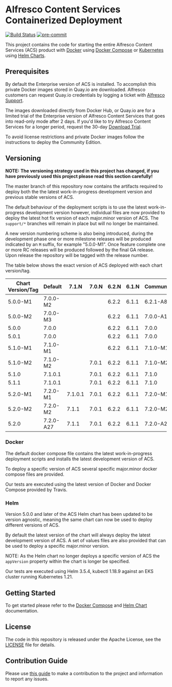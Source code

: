 # Alfresco Content Services Containerized Deployment

[![Build Status](https://app.travis-ci.com/Alfresco/acs-deployment.svg?branch=master)](https://app.travis-ci.com/Alfresco/acs-deployment)
[![pre-commit](https://img.shields.io/badge/pre--commit-enabled-brightgreen?logo=pre-commit&logoColor=white)](https://github.com/pre-commit/pre-commit)

This project contains the code for starting the entire Alfresco Content Services (ACS) product with [Docker](https://docs.docker.com/get-started) using [Docker Compose](https://docs.docker.com/compose) or [Kubernetes](https://kubernetes.io) using [Helm Charts](https://helm.sh).

## Prerequisites

By default the Enterprise version of ACS is installed. To accomplish this private Docker images stored in Quay.io are downloaded. Alfresco customers can request Quay.io credentials by logging a ticket with [Alfresco Support](https://support.alfresco.com/).

The images downloaded directly from Docker Hub, or Quay.io are for a limited trial of the Enterprise version of Alfresco Content Services that goes into read-only mode after 2 days. If you'd like to try Alfresco Content Services for a longer period, request the 30-day [Download Trial](https://www.alfresco.com/platform/content-services-ecm/trial/download).

To avoid license restrictions and private Docker images follow the instructions to deploy the Community Edition.

## Versioning

**NOTE:** **The versioning strategy used in this project has changed, if you have previously used this project please read this section carefully!**

The master branch of this repository now contains the artifacts required to deploy both the the latest work-in-progress development version and previous stable versions of ACS.

The default behaviour of the deployment scripts is to use the latest work-in-progress development version however, individual files are now provided to deploy the latest hot fix version of each major.minor version of ACS. The `support/*` branches will remain in place but will no longer be maintained.

A new version numbering scheme is also being introduced, during the development phase one or more milestone releases will be produced indicated by an `M` suffix, for example "5.0.0-M1". Once feature complete one or more RC releases will be produced followed by the final GA release. Upon release the repository will be tagged with the release number.

The table below shows the exact version of ACS deployed with each chart version/tag.

| Chart Version/Tag | Default  | 7.1.N   | 7.0.N | 6.2.N | 6.1.N | Community |
|-------------------|----------|---------|-------|-------|-------|-----------|
| 5.0.0-M1          | 7.0.0-M2 |         |       | 6.2.2 | 6.1.1 | 6.2.1-A8  |
| 5.0.0-M2          | 7.0.0-M3 |         |       | 6.2.2 | 6.1.1 | 7.0.0-A10 |
| 5.0.0             | 7.0.0    |         |       | 6.2.2 | 6.1.1 | 7.0.0     |
| 5.0.1             | 7.0.0    |         |       | 6.2.2 | 6.1.1 | 7.0.0     |
| 5.1.0-M1          | 7.1.0-M1 |         |       | 6.2.2 | 6.1.1 | 7.1.0-M1  |
| 5.1.0-M2          | 7.1.0-M2 |         | 7.0.1 | 6.2.2 | 6.1.1 | 7.1.0-M2  |
| 5.1.0             | 7.1.0.1  |         | 7.0.1 | 6.2.2 | 6.1.1 | 7.1.0     |
| 5.1.1             | 7.1.0.1  |         | 7.0.1 | 6.2.2 | 6.1.1 | 7.1.0     |
| 5.2.0-M1          | 7.2.0-M1 | 7.1.0.1 | 7.0.1 | 6.2.2 | 6.1.1 | 7.2.0-M1  |
| 5.2.0-M2          | 7.2.0-M2 | 7.1.1   | 7.0.1 | 6.2.2 | 6.1.1 | 7.2.0-M2  |
| 5.2.0             | 7.2.0-A27 | 7.1.1  | 7.0.1 | 6.2.2 | 6.1.1 | 7.2.0-A27 |

### Docker

The default docker compose file contains the latest work-in-progress deployment scripts and installs the latest development version of ACS.

To deploy a specific version of ACS several specific major.minor docker compose files are provided.

Our tests are executed using the latest version of Docker and Docker Compose provided by Travis.

### Helm

Version 5.0.0 and later of the ACS Helm chart has been updated to be version agnostic, meaning the same chart can now be used to deploy different versions of ACS.

By default the latest version of the chart will always deploy the latest development version of ACS. A set of values files are also provided that can be used to deploy a specific major.minor version.

NOTE: As the Helm chart no longer deploys a specific version of ACS the `appVersion` property within the chart is longer be specified.

Our tests are executed using Helm 3.5.4, kubectl 1.18.9 against an EKS cluster running Kubernetes 1.21.

## Getting Started

To get started please refer to the [Docker Compose](./docs/docker-compose) and [Helm Chart](./docs/helm) documentation.

## License

The code in this repository is released under the Apache License, see the [LICENSE](./LICENSE) file for details.

## Contribution Guide

Please use [this guide](CONTRIBUTING.md) to make a contribution to the project and information to report any issues.
